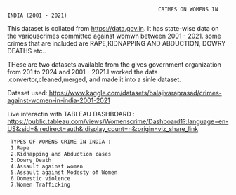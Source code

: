                                                     CRIMES ON WOMENS IN INDIA (2001 - 2021)

This dataset is collated  from https://data.gov.in. It has state-wise data on the variouscrimes committed against womwn between
2001 - 2021. some crimes that are included are RAPE,KIDNAPPING AND ABDUCTION, DOWRY DEATHS etc..

 THese are two datasets available from the gives government organization from 201 to 2024 and 2001 - 2021.I worked the data ,convertor,cleaned,merged, and made it into a
 sinle dataset.
  
Dataset used:
https://www.kaggle.com/datasets/balajivaraprasad/crimes-against-women-in-india-2001-2021

Live interactin with TABLEAU DASHBOARD :
     https://public.tableau.com/views/Womenscrime/Dashboard1?:language=en-US&:sid=&:redirect=auth&:display_count=n&:origin=viz_share_link


     TYPES OF WOMENS CRIME IN INDIA :
     1.Rape
     2.Kidnapping and Abduction cases
     3.Dowry Death
     4.Assault against women
     5.Assault against Modesty of Women
     6.Domestic violence
     7.Women Trafficking
     
     
      
